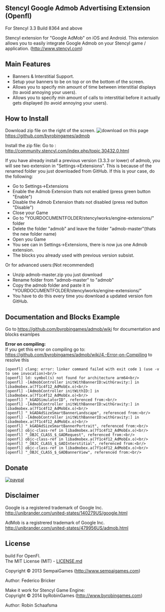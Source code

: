 ## Stencyl Google Admob Advertising Extension (Openfl)

For Stencyl 3.3 Build 8364 and above

Stencyl extension for "Google AdMob" on iOS and Android. This extension allows you to easily integrate Google Admob on your Stencyl game / application. (http://www.stencyl.com)

## Main Features

  * Banners & Interstitial Support.
  * Setup your banners to be on top or on the bottom of the screen.
  * Allows you to specify min amount of time between interstitial displays (to avoid annoying your users).
  * Allows you to specify min amount of calls to interstitial before it actually gets displayed (to avoid annoying your users).

## How to Install
Download zip file on the right of the screen. ![download](http://www.byrobingames.com/stencyl/heyzap/download.png) on this page  https://github.com/byrobingames/admob<br />

Install the zip file: Go to : http://community.stencyl.com/index.php/topic,30432.0.html

If you have already install a previous version (3.3.3 or lower) of admob, you will see two extension in "Settings->Extensions". This is because of the renamed folder you just downloaded from GitHub.
If this is your case, do the following:
- Go to Settings->Extensions
- Enable the Admob Extension thats not enabled (press green button "Enable")
- Disable the Admob Extension thats not disabled (press red button "Disable")
- Close your Game
- Go to "YOURDOCUMENTFOLDER/stencylworks/engine-extensions/" folder
- Delete the folder "admob" and leave the folder "admob-master"(thats the new folder name)
- Open you Game
- You see can in Settings->Extensions, there is now jus one Admob extension.
- The blocks you already used with previous version subsist.

Or for advanced users:(Not recommended)
- Unzip admob-master.zip you just download
- Rename folder from "admob-master" to "admob"
- Copy the admob folder and paste it in "YOURDOCUMENTFOLDER/stencylworks/engine-extensions/"
- You have to do this every time you download a updated version fom GitHub.

## Documentation and Blocks Example

Go to https://github.com/byrobingames/admob/wiki for documentation and blocks examlpes

**Error on compiling:**<br/>
If you get this error on compiling go to: https://github.com/byrobingames/admob/wiki/4.-Error-on-Compiling to resolve this<br/>

    [openfl] clang: error: linker command failed with exit code 1 (use -v to see invocation)<br/>
    [openfl] ld: symbol(s) not found for architecture arm64<br/>
    [openfl] -[AdmobController initWithBannerID:withGravity:] in libadmobex.a(7f1c4f12_AdMobEx.o)<br/>
    [openfl] -[AdmobController initWithID:] in libadmobex.a(7f1c4f12_AdMobEx.o)<br/>
    [openfl] "_kGADSimulatorID", referenced from:<br/>
    [openfl] -[AdmobController initWithBannerID:withGravity:] in libadmobex.a(7f1c4f12_AdMobEx.o)<br/>
    [openfl] "_kGADAdSizeSmartBannerLandscape", referenced from:<br/>
    [openfl] -[AdmobController initWithBannerID:withGravity:] in libadmobex.a(7f1c4f12_AdMobEx.o)<br/>
    [openfl] "_kGADAdSizeSmartBannerPortrait", referenced from:<br/>
    [openfl] objc-class-ref in libadmobex.a(7f1c4f12_AdMobEx.o)<br/>
    [openfl] "_OBJC_CLASS_$_GADRequest", referenced from:<br/>
    [openfl] objc-class-ref in libadmobex.a(7f1c4f12_AdMobEx.o)<br/>
    [openfl] "_OBJC_CLASS_$_GADInterstitial", referenced from:<br/>
    [openfl] objc-class-ref in libadmobex.a(7f1c4f12_AdMobEx.o)<br/>
    [openfl] "_OBJC_CLASS_$_GADBannerView", referenced from:<br/>

## Donate

[![paypal](https://www.paypalobjects.com/en_US/i/btn/btn_donateCC_LG.gif)](https://www.paypal.com/cgi-bin/webscr?cmd=_s-xclick&hosted_button_id=HKLGFCAGKBMFL)<br />

## Disclaimer

Google is a registered trademark of Google Inc. http://unibrander.com/united-states/140279US/google.html

AdMob is a registrered trademark of Google Inc. http://unibrander.com/united-states/479956US/admob.html

## License
build For OpenFl.<br/>
The MIT License (MIT) - [LICENSE.md](LICENSE.md)

Copyright &copy; 2013 SempaiGames (http://www.sempaigames.com)

Author: Federico Bricker

Make it work for Stencyl Game Engine:<br/>
Copyright © 2014 byRobinGames (http://www.byrobingames.com)

Author: Robin Schaafsma
